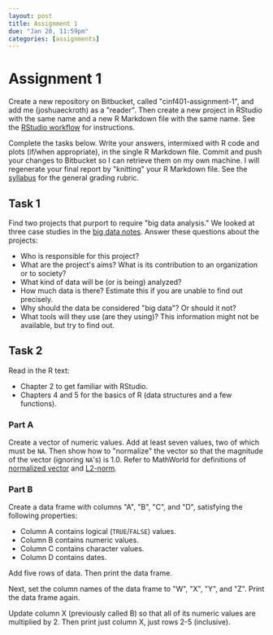 ```yaml
---
layout: post
title: Assignment 1
due: "Jan 20, 11:59pm"
categories: [assignments]
---
```


# Assignment 1

Create a new repository on Bitbucket, called "cinf401-assignment-1", and add me (joshuaeckroth) as a "reader". Then create a new project in RStudio with the same name and a new R Markdown file with the same name. See the [RStudio workflow](/notes/rstudio-workflow.html) for instructions.

Complete the tasks below. Write your answers, intermixed with R code and plots (if/when appropriate), in the single R Markdown file. Commit and push your changes to Bitbucket so I can retrieve them on my own machine. I will regenerate your final report by "knitting" your R Markdown file. See the [syllabus](/notes/syllabus.html) for the general grading rubric.

## Task 1

Find two projects that purport to require "big data analysis." We looked at three case studies in the [big data notes](/notes/big-data.html). Answer these questions about the projects:

- Who is responsible for this project?
- What are the project's aims? What is its contribution to an organization or to society?
- What kind of data will be (or is being) analyzed?
- How much data is there? Estimate this if you are unable to find out precisely.
- Why should the data be considered "big data"? Or should it not?
- What tools will they use (are they using)? This information might not be available, but try to find out.

## Task 2

Read in the R text:

- Chapter 2 to get familiar with RStudio.
- Chapters 4 and 5 for the basics of R (data structures and a few functions).

### Part A

Create a vector of numeric values. Add at least seven values, two of which must be `NA`. Then show how to "normalize" the vector so that the magnitude of the vector (ignoring `NA`'s) is 1.0. Refer to MathWorld for definitions of [normalized vector](http://mathworld.wolfram.com/NormalizedVector.html) and [L2-norm](http://mathworld.wolfram.com/L2-Norm.html).

### Part B

Create a data frame with columns "A", "B", "C", and "D", satisfying the following properties:

- Column A contains logical (`TRUE`/`FALSE`) values.
- Column B contains numeric values.
- Column C contains character values.
- Column D contains dates.

Add five rows of data. Then print the data frame.

Next, set the column names of the data frame to "W", "X", "Y", and "Z". Print the data frame again.

Update column X (previously called B) so that all of its numeric values are multiplied by 2. Then print just column X, just rows 2-5 (inclusive).